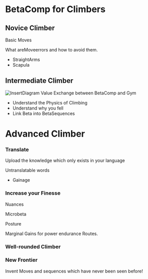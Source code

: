# BetaComp for Climbers



## Novice Climber

Basic Moves

What are<move>Move</move>errors and how to avoid them.
- StraightArms
- Scapula

## Intermediate Climber

![InsertDiagram]() Value Exchange between BetaComp and Gym

- Understand the Physics of Climbing
- Understand why you fell
- Link Beta into BetaSequences

# Advanced Climber

### Translate

Upload the knowledge which only exists in your language

Untranslatable words
- Gainage 

### Increase your Finesse

Nuances

Microbeta

Posture

Marginal Gains for power endurance Routes.

### Well-rounded Climber





### New Frontier

Invent Moves and sequences which have never been seen before! 

